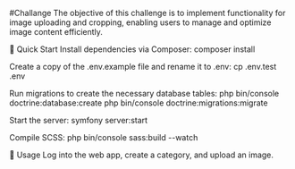 #Challange The objective of this challenge is to implement functionality for image uploading and cropping, enabling users to manage and optimize image content efficiently.

🚀 Quick Start Install dependencies via Composer: composer install

Create a copy of the .env.example file and rename it to .env: cp .env.test .env

Run migrations to create the necessary database tables: php bin/console doctrine:database:create php bin/console doctrine:migrations:migrate

Start the server: symfony server:start

Compile SCSS: php bin/console sass:build --watch

🔧 Usage Log into the web app, create a category, and upload an image.
